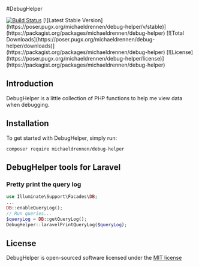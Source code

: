 #DebugHelper

<p align="left">
<a href="https://travis-ci.org/michaeldrennen/debug-helper"><img src="https://travis-ci.org/michaeldrennen/DebugHelper.svg?branch=master" alt="Build Status"></a>
[![Latest Stable Version](https://poser.pugx.org/michaeldrennen/debug-helper/v/stable)](https://packagist.org/packages/michaeldrennen/debug-helper)
[![Total Downloads](https://poser.pugx.org/michaeldrennen/debug-helper/downloads)](https://packagist.org/packages/michaeldrennen/debug-helper)
[![License](https://poser.pugx.org/michaeldrennen/debug-helper/license)](https://packagist.org/packages/michaeldrennen/debug-helper)
</p>

## Introduction

DebugHelper is a little collection of PHP functions to help me view data when debugging.

## Installation

To get started with DebugHelper, simply run:

    composer require michaeldrennen/debug-helper


## DebugHelper tools for Laravel

### Pretty print the query log
```php
use Illuminate\Support\Facades\DB;
...
DB::enableQueryLog();
// Run queries...
$queryLog = DB::getQueryLog();
DebugHelper::laravelPrintQueryLog($queryLog);
```


## License

DebugHelper is open-sourced software licensed under the [MIT license](http://opensource.org/licenses/MIT)